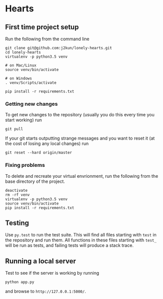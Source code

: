 # Hearts

## First time project setup

Run the following from the command line

```
git clone git@github.com:j2kun/lonely-hearts.git
cd lonely-hearts
virtualenv -p python3.5 venv  

# on Mac/Linux
source venv/bin/activate

# on Windows
. venv/Scripts/activate

pip install -r requirements.txt
```

### Getting new changes

To get new changes to the repository (usually you do this every time you start
working) run

```
git pull
```

If your git starts outputting strange messages and you want to reset it (at the
cost of losing any local changes) run

```
git reset --hard origin/master
```

### Fixing problems

To delete and recreate your virtual envrionment, run the following
from the base directory of the project.

```
deactivate
rm -rf venv
virtualenv -p python3.5 venv
source venv/bin/activate
pip install -r requirements.txt
```

## Testing

Use `py.test` to run the test suite. This will find all files starting with
`test` in the repository and run them. All functions in these files starting
with `test_` will be run as tests, and failing tests will produce a stack
trace.

## Running a local server

Test to see if the server is working by running

```
python app.py
```

and browse to `http://127.0.0.1:5000/`.
